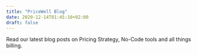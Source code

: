 ```yaml
---
title: "PriceWell Blog"
date: 2020-12-14T01:45:10+02:00
draft: false
---
```


Read our latest blog posts on Pricing Strategy, No-Code tools and all things billing.